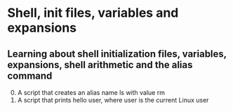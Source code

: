 # Shell, init files, variables and expansions
## Learning about shell initialization files, variables, expansions, shell arithmetic and the **alias** command
0. A script that creates an alias name ls with value rm
1. A script that prints hello user, where user is the current Linux user
